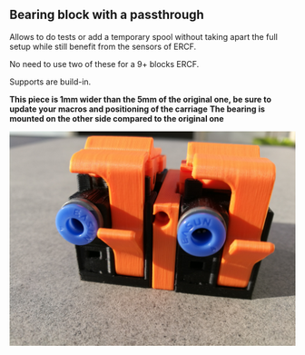 ## Bearing block with a passthrough

Allows to do tests or add a temporary spool without taking apart the full setup while still benefit from the sensors of ERCF.

No need to use two of these for a 9+ blocks ERCF.

Supports are build-in.

**This piece is 1mm wider than the 5mm of the original one, be sure to update your macros and positioning of the carriage**
**The bearing is mounted on the other side compared to the original one**

![photo1](image1.jpg)